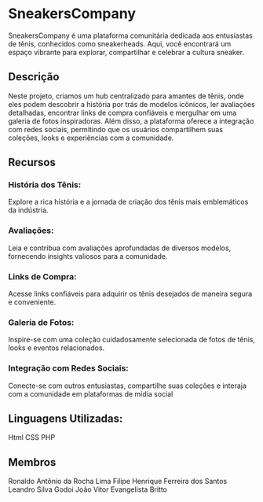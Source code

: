 # SneakersCompany
SneakersCompany é uma plataforma comunitária dedicada aos entusiastas de tênis, conhecidos como sneakerheads. Aqui, você encontrará um espaço vibrante para explorar, compartilhar e celebrar a cultura sneaker.

## Descrição
Neste projeto, criamos um hub centralizado para amantes de tênis, onde eles podem descobrir a história por trás de modelos icônicos, ler avaliações detalhadas, encontrar links de compra confiáveis e mergulhar em uma galeria de fotos inspiradoras. Além disso, a plataforma oferece a integração com redes sociais, permitindo que os usuários compartilhem suas coleções, looks e experiências com a comunidade.

## Recursos
### História dos Tênis: 
Explore a rica história e a jornada de criação dos tênis mais emblemáticos da indústria.
### Avaliações: 
Leia e contribua com avaliações aprofundadas de diversos modelos, fornecendo insights valiosos para a comunidade.
### Links de Compra: 
Acesse links confiáveis para adquirir os tênis desejados de maneira segura e conveniente.
### Galeria de Fotos: 
Inspire-se com uma coleção cuidadosamente selecionada de fotos de tênis, looks e eventos relacionados.
### Integração com Redes Sociais: 
Conecte-se com outros entusiastas, compartilhe suas coleções e interaja com a comunidade em plataformas de mídia social
## Linguagens Utilizadas:
  Html
  CSS
  PHP
## Membros
  Ronaldo Antônio da Rocha Lima
  Filipe Henrique Ferreira dos Santos
  Leandro Silva Godoi
  João Vitor Evangelista Britto
  
